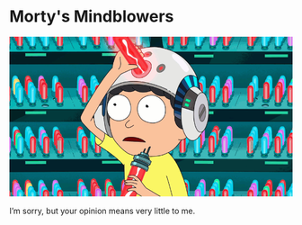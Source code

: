 
# Morty's Mindblowers

[![](https://raw.githubusercontent.com/Swizec/mortys-mindblowers/master/public/morty.gif)](http://mortysmindblowers.fun)

I’m sorry, but your opinion means very little to me.
